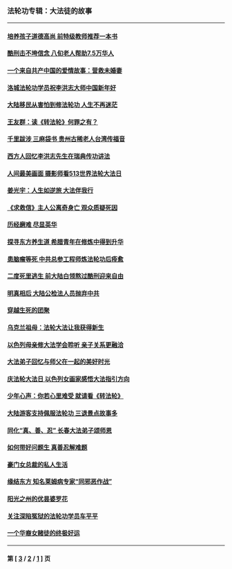 ### 法轮功专辑：大法徒的故事
---
#### [培养孩子道德高尚 前特级教师推荐一本书](../../pages/nf1147481/n12938640.md?05190430) 
#### [酷刑击不垮信念 八旬老人帮助7.5万华人](../../pages/nf1147481/n12880712.md?05190430) 
#### [一个来自共产中国的爱情故事：营救未婚妻](../../pages/nf1147481/n12778386.md?05190430) 
#### [洛城法轮功学员祝李洪志大师中国新年好](../../pages/nf1147481/n12724685.md?05190430) 
#### [大陆移民从害怕到修法轮功 人生不再迷茫](../../pages/nf1147481/n12414325.md?05190430) 
#### [王友群：读《转法轮》何罪之有？](../../pages/nf1147481/n12408647.md?05190430) 
#### [千里跋涉 三麻袋书 贵州古稀老人台湾传福音](../../pages/nf1147481/n12198750.md?05190430) 
#### [西方人回忆李洪志先生在瑞典传功讲法](../../pages/nf1147481/n12099607.md?05190430) 
#### [人间最美画面 摄影师看513世界法轮大法日](../../pages/nf1147481/n12094118.md?05190430) 
#### [姜光宇：人生如逆旅 大法伴我行](../../pages/nf1147481/n12088664.md?05190430) 
#### [《求救信》主人公离奇身亡 观众质疑死因](../../pages/nf1147481/n11845215.md?05190430) 
#### [历经磨难 尽显英华](../../pages/nf1147481/n11723297.md?05190430) 
#### [探寻东方养生道 希腊青年在修炼中得到升华](../../pages/nf1147481/n11494502.md?05190430) 
#### [患脑瘤等死 中共总参工程师炼法轮功后痊愈](../../pages/nf1147481/n11466682.md?05190430) 
#### [二度死里逃生 前大陆白领熬过酷刑迎来自由](../../pages/nf1147481/n11368594.md?05190430) 
#### [明真相后 大陆公检法人员抛弃中共](../../pages/nf1147481/n11358618.md?05190430) 
#### [穿越生死的团聚](../../pages/nf1147481/n11258922.md?05190430) 
#### [乌克兰祖母：法轮大法让我获得新生](../../pages/nf1147481/n11269457.md?05190430) 
#### [以色列母亲修大法学会聆听 亲子关系更融洽](../../pages/nf1147481/n11268195.md?05190430) 
#### [大法弟子回忆与师父在一起的美好时光](../../pages/nf1147481/n11267759.md?05190430) 
#### [庆法轮大法日 以色列女画家感悟大法指引方向](../../pages/nf1147481/n11267735.md?05190430) 
#### [少年心声：你若心里难受 就请看《转法轮》](../../pages/nf1147481/n11267496.md?05190430) 
#### [大陆游客支持佩服法轮功 三退景点故事多](../../pages/nf1147481/n11267378.md?05190430) 
#### [同化“真、善、忍” 长春大法弟子颂师恩](../../pages/nf1147481/n11266497.md?05190430) 
#### [如何带好问题生 真善忍解难题](../../pages/nf1147481/n11243655.md?05190430) 
#### [豪门女总裁的私人生活](../../pages/nf1147481/n10127794.md?05190430) 
#### [缘结东方 知名莱姆病专家“同邪恶作战”](../../pages/nf1147481/n10682468.md?05190430) 
#### [阳光之州的优昙婆罗花](../../pages/nf1147481/n10546697.md?05190430) 
#### [关注深陷冤狱的法轮功学员车平平](../../pages/nf1147481/n10146883.md?05190430) 
#### [一个华裔女赌徒的终极好运](../../pages/nf1147481/n9147756.md?05190430) 

---
#### 第 [ [3](./3.md?05190430) / [2](./2.md?05190430) / [1](./1.md?05190430) ] 页

